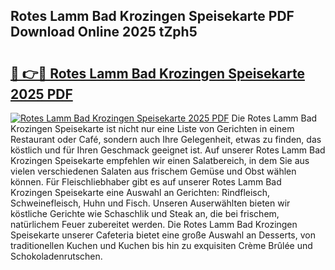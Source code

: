 ## Rotes Lamm Bad Krozingen Speisekarte PDF Download Online 2025 tZph5

# <h2><a href="http://gcb3n0t.nevu.top/?p=Rotes+Lamm+Bad+Krozingen+Speisekarte">🔗 👉🔴 Rotes Lamm Bad Krozingen Speisekarte 2025 PDF</a></h2>

[![Rotes Lamm Bad Krozingen Speisekarte 2025 PDF](https://i.imgur.com/dBaPXMq.png)](http://gcb3n0t.nevu.top/?p=Rotes+Lamm+Bad+Krozingen+Speisekarte)
Die Rotes Lamm Bad Krozingen Speisekarte ist nicht nur eine Liste von Gerichten in einem Restaurant oder Café, sondern auch Ihre Gelegenheit, etwas zu finden, das köstlich und für Ihren Geschmack geeignet ist. Auf unserer Rotes Lamm Bad Krozingen Speisekarte empfehlen wir einen Salatbereich, in dem Sie aus vielen verschiedenen Salaten aus frischem Gemüse und Obst wählen können. Für Fleischliebhaber gibt es auf unserer Rotes Lamm Bad Krozingen Speisekarte eine Auswahl an Gerichten: Rindfleisch, Schweinefleisch, Huhn und Fisch. Unseren Auserwählten bieten wir köstliche Gerichte wie Schaschlik und Steak an, die bei frischem, natürlichem Feuer zubereitet werden. Die Rotes Lamm Bad Krozingen Speisekarte unserer Cafeteria bietet eine große Auswahl an Desserts, von traditionellen Kuchen und Kuchen bis hin zu exquisiten Crème Brûlée und Schokoladenrutschen.
